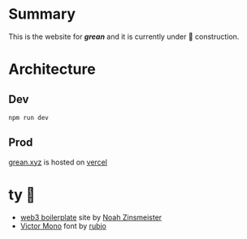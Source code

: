 # Summary 

This is the website for ***grean*** and it is currently under 🚧 construction.


# Architecture
## Dev

`npm run dev`

## Prod

[grean.xyz](https://grean.xyz/) is hosted on [vercel](https://vercel.com/sukoneck/grean) 


# ty 🙏

- [web3 boilerplate](https://github.com/NoahZinsmeister/web3-react) site by [Noah Zinsmeister](https://github.com/NoahZinsmeister)
- [Victor Mono](https://rubjo.github.io/victor-mono/) font by [rubjo](https://github.com/rubjo)